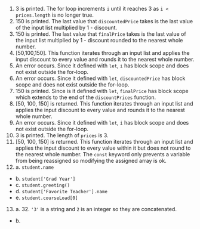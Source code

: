 1. 3 is printed. The for loop increments `i`  until it reaches 3 as `i < prices.length` is no longer true. 
2. 150 is printed. The last value that `discountedPrice` takes is the last value of the input list multiplied by 1 - discount.
3. 150 is printed. The last value that `finalPrice` takes is the last value of the input list multiplied by 1 - discount rounded to the nearest whole number.
4. [50,100,150]. This function iterates through an input list and applies the input discount to every value and rounds it to the nearest whole number. 
5. An error occurs. Since it defined with `let`, `i` has block scope and does not exist outside the for-loop.
6. An error occurs.  Since it defined with `let`, `discountedPrice` has block scope and does not exist outside the for-loop.
7. 150 is printed. Since is it defined with `let`, `finalPrice` has block scope which extends to the end of the `discountPrices` function. 
8. [50, 100, 150] is returned. This function iterates through an input list and applies the input discount to every value and rounds it to the nearest whole number. 
9. An error occurs. Since it defined with `let`, `i` has block scope and does not exist outside the for-loop.
10. 3 is printed. The length of `prices` is 3. 
11. [50, 100, 150] is returned. This function iterates through an input list and applies the input discount to every value within it but does not round to the nearest whole number. The `const` keyword only prevents a variable from being reassigned so modifying the assigned array is ok. 
12. a. `student.name` 
-  b. `student['Grad Year']`
-  c. `student.greeting()`
-  d. `student['Favorite Teacher'].name`
-  e. `student.courseLoad[0]`
13. a. 32. `'3'` is a string and `2` is an integer so they are concatenated. 
- b. 